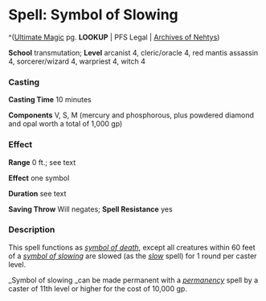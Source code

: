 # Spell: Symbol of Slowing

^([Ultimate Magic][ss-symbol-of-slowing] pg. **LOOKUP** | PFS Legal | [Archives of Nehtys][sn-symbol-of-slowing])

**School** transmutation; **Level** arcanist 4, cleric/oracle 4, red mantis assassin 4, sorcerer/wizard 4, warpriest 4, witch 4

### Casting

**Casting Time** 10 minutes  

**Components** V, S, M (mercury and phosphorous, plus powdered diamond and opal worth a total of 1,000 gp)

### Effect

**Range** 0 ft.; see text  

**Effect** one symbol  

**Duration** see text  

**Saving Throw** Will negates; **Spell Resistance** yes

### Description

This spell functions as _[symbol of death]_, except all creatures within 60 feet of a _[symbol of slowing]_ are slowed (as the _[slow]_ spell) for 1 round per caster level.  

_Symbol of slowing _can be made permanent with a _[permanency]_ spell by a caster of 11th level or higher for the cost of 10,000 gp.

[ss-symbol-of-slowing]: http://paizo.com/pathfinderRPG/v57
[sn-symbol-of-slowing]: http://www.archivesofnethys.com/SpellDisplay.aspx?ItemName=Symbol%20of%20Slowing
[permanency]: http://www.archivesofnethys.com/SpellDisplay.aspx?ItemName=permanency
[symbol of death]: http://www.archivesofnethys.com/SpellDisplay.aspx?ItemName=symbol%20of%20death
[symbol of slowing]: http://www.archivesofnethys.com/SpellDisplay.aspx?ItemName=symbol%20of%20slowing
[slow]: http://www.archivesofnethys.com/SpellDisplay.aspx?ItemName=slow